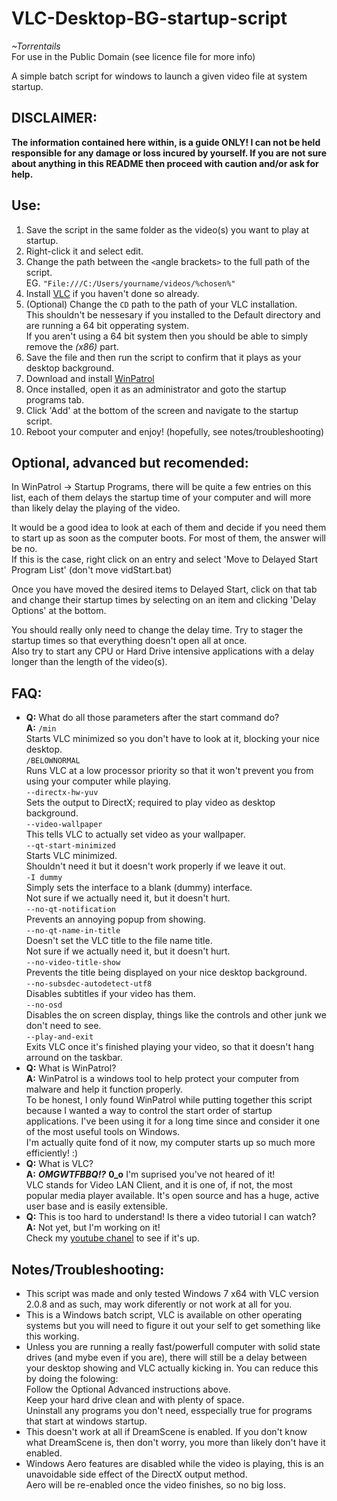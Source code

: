 VLC-Desktop-BG-startup-script
=============================

*~Torrentails*  
For use in the Public Domain (see licence file for more info)

A simple batch script for windows to launch a given video file at system startup.

DISCLAIMER:
-----------------------------

**The information contained here within, is a guide ONLY! I can not be held responsible for any damage or loss incured by yourself. If you are not sure about anything in this README then proceed with caution and/or ask for help.**

Use:
-----------------------------

1.  Save the script in the same folder as the video(s) you want to play at startup. 
2.  Right-click it and select edit. 
3.  Change the path between the `<`angle brackets`>` to the full path of the script.  
    EG. `"File:///C:/Users/yourname/videos/%chosen%"`    
4.  Install [VLC](http://www.videolan.org/vlc/download-windows.html) if you haven't done so already. 
5.  (Optional) Change the `CD` path to the path of your VLC installation.      
    This shouldn't be nessesary if you installed to the Default directory and are running a 64 bit opperating system.  
    If you aren't using a 64 bit system then you should be able to simply remove the *(x86)* part. 
6.  Save the file and then run the script to confirm that it plays as your desktop background. 
7.  Download and install [WinPatrol](http://www.winpatrol.com/) 
8.  Once installed, open it as an administrator and goto the startup programs tab. 
9.  Click 'Add' at the bottom of the screen and navigate to the startup script. 
10. Reboot your computer and enjoy! (hopefully, see notes/troubleshooting) 

Optional, advanced but recomended:
-----------------------------

In WinPatrol -> Startup Programs, there will be quite a few entries on this list, each of them delays the startup time of your computer and will more than likely delay the playing of the video.  

It would be a good idea to look at each of them and decide if you need them to start up as soon as the computer boots. For most of them, the answer will be no.  
If this is the case, right click on an entry and select 'Move to Delayed Start Program List' (don't move vidStart.bat)  

Once you have moved the desired items to Delayed Start, click on that tab and change their startup times by selecting on an item and clicking 'Delay Options' at the bottom.  

You should really only need to change the delay time. Try to stager the startup times so that everything doesn't open all at once.  
Also try to start any CPU or Hard Drive intensive applications with a delay longer than the length of the video(s).  

FAQ:
-----------------------------

+   **Q:** What do all those parameters after the start command do?  
    **A:** `/min`  
    Starts VLC minimized so you don't have to look at it, blocking your nice desktop.  
    `/BELOWNORMAL`  
    Runs VLC at a low processor priority so that it won't prevent you from using your computer while playing.  
    `--directx-hw-yuv`  
    Sets the output to DirectX; required to play video as desktop background.  
    `--video-wallpaper`  
    This tells VLC to actually set video as your wallpaper.  
    `--qt-start-minimized`  
    Starts VLC minimized.  
    Shouldn't need it but it doesn't work properly if we leave it out.  
    `-I dummy`  
    Simply sets the interface to a blank (dummy) interface.  
    Not sure if we actually need it, but it doesn't hurt.  
    `--no-qt-notification`  
    Prevents an annoying popup from showing.  
    `--no-qt-name-in-title`  
    Doesn't set the VLC title to the file name title.  
    Not sure if we actually need it, but it doesn't hurt.  
    `--no-video-title-show`  
    Prevents the title being displayed on your nice desktop background.  
    `--no-subsdec-autodetect-utf8`  
    Disables subtitles if your video has them.  
    `--no-osd`  
    Disables the on screen display, things like the controls and other junk we don't need to see.  
    `--play-and-exit`  
    Exits VLC once it's finished playing your video, so that it doesn't hang arround on the taskbar.
+   **Q:** What is WinPatrol?  
    **A:** WinPatrol is a windows tool to help protect your computer from malware and help it function properly.  
    To be honest, I only found WinPatrol while putting together this script because I wanted a way to control the start order of startup applications. I've been using it for a long time since and consider it one of the most useful tools on Windows.  
    I'm actually quite fond of it now, my computer starts up so much more efficiently! :)
+   **Q:** What is VLC?  
    **A:** ***OMGWTFBBQ!?*** **0_o** I'm suprised you've not heared of it!  
    VLC stands for Video LAN Client, and it is one of, if not, the most popular media player available. It's open source and has a huge, active user base and is easily extensible.  
+   **Q:** This is too hard to understand! Is there a video tutorial I can watch?  
    **A:** Not yet, but I'm working on it!  
    Check my [youtube chanel](http://www.youtube.com/user/torrentails) to see if it's up.

Notes/Troubleshooting:
-----------------------------

+   This script was made and only tested Windows 7 x64 with VLC version 2.0.8 and as such, may work diferently or not work at all for you.
+   This is a Windows batch script, VLC is available on other operating systems but you will need to figure it out your self to get something like this working.
+   Unless you are running a really fast/powerfull computer with solid state drives (and mybe even if you are), there will still be a delay between your desktop showing and VLC actually kicking in. You can reduce this by doing the folowing:  
    Follow the Optional Advanced instructions above.  
    Keep your hard drive clean and with plenty of space.  
    Uninstall any programs you don't need, esspecially true for programs that start at windows startup. 
+   This doesn't work at all if DreamScene is enabled. If you don't know what DreamScene is, then don't worry, you more than likely don't have it enabled.
+   Windows Aero features are disabled while the video is playing, this is an unavoidable side effect of the DirectX output method.  
    Aero will be re-enabled once the video finishes, so no big loss.
